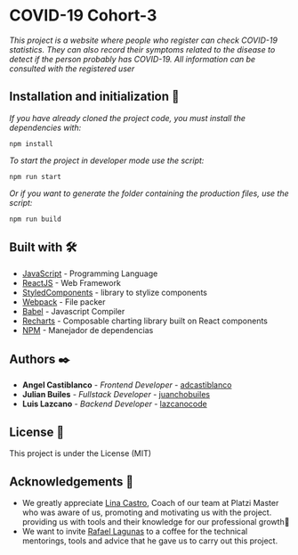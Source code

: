 # COVID-19 Cohort-3

_This project is a website where people who register can check COVID-19 statistics. They can also record their symptoms related to the disease to detect if the person probably has COVID-19. All information can be consulted with the registered user_

## Installation and initialization 🔧

_If you have already cloned the project code, you must install the dependencies with:_

```
npm install
```

_To start the project in developer mode use the script:_

```
npm run start
```

_Or if you want to generate the folder containing the production files, use the script:_

```
npm run build
```

## Built with 🛠️

- [JavaScript](https://www.javascript.com/) - Programming Language
- [ReactJS](https://es.reactjs.org/) - Web Framework
- [StyledComponents](https://styled-components.com/) - library to stylize components
- [Webpack](https://webpack.js.org/) - File packer
- [Babel](https://babeljs.io/) - Javascript Compiler
- [Recharts](https://recharts.org/en-US/) - Composable charting library built on React components
- [NPM](https://www.npmjs.com/) - Manejador de dependencias

## Authors ✒️

- **Angel Castiblanco** - _Frontend Developer_ - [adcastiblanco](https://github.com/adcastiblanco)
- **Julian Builes** - _Fullstack Developer_ - [juanchobuiles](https://github.com/juanchobuiles)
- **Luis Lazcano** - _Backend Developer_ - [lazcanocode](https://github.com/lazcanocode)

## License 📄

This project is under the License (MIT)

## Acknowledgements 🎁

- We greatly appreciate [Lina Castro](https://github.com/lirrumscode), Coach of our team at Platzi Master who was aware of us, promoting and motivating us with the project. providing us with tools and their knowledge for our professional growth📢
- We want to invite [Rafael Lagunas](https://github.com/rafastaria) to a coffee for the technical mentorings, tools and advice that he gave us to carry out this project.
